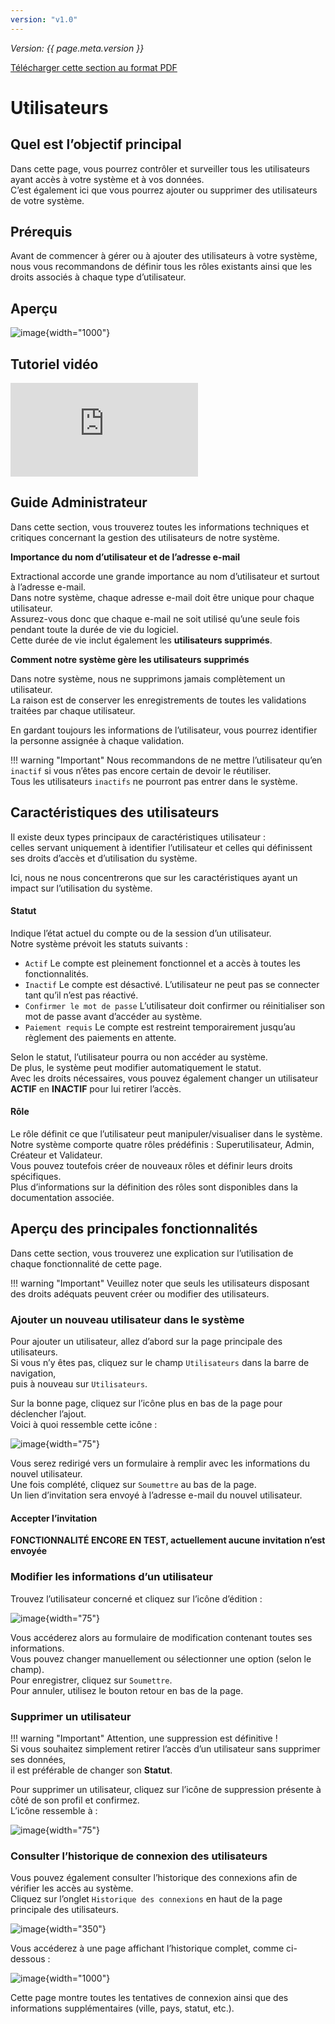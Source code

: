 ```yaml
---
version: "v1.0"
---
```


<span class="version-label">*Version: {{ page.meta.version }}*</span>

<div class="no-pdf">
  <a class="md-button print-button" href="../../pdfs/fr/System Overview-Users.pdf" target="_blank">
    Télécharger cette section au format PDF
  </a>
</div>

# Utilisateurs

## Quel est l’objectif principal

Dans cette page, vous pourrez contrôler et surveiller tous les
utilisateurs ayant accès à votre système et à vos données.  
C’est également ici que vous pourrez ajouter ou supprimer des utilisateurs
de votre système.

## Prérequis

Avant de commencer à gérer ou à ajouter des utilisateurs à votre système,
nous vous recommandons de définir tous les rôles existants ainsi que
les droits associés à chaque type d’utilisateur.

## Aperçu

![image](../img/Screenshots/Users/Users_overview.png){width="1000"}

<div class=no-pdf>

<h2>Tutoriel vidéo</h2>

<div class = "responsive-video">

<iframe src="https://www.youtube.com/embed/wantwfXFLYc?si=bkxPJGAFK2s_ZJZw" frameborder="0" allow="accelerometer; autoplay; clipboard-write; encrypted-media; gyroscope; picture-in-picture; web-share" referrerpolicy="strict-origin-when-cross-origin" allowfullscreen></iframe>

</div>

</div>

## Guide Administrateur

Dans cette section, vous trouverez toutes les informations techniques et critiques concernant la gestion des utilisateurs de notre système.

**Importance du nom d’utilisateur et de l’adresse e-mail**

Extractional accorde une grande importance au nom d’utilisateur et
surtout à l’adresse e-mail.  
Dans notre système, chaque adresse e-mail doit être unique pour chaque utilisateur.  
Assurez-vous donc que chaque e-mail ne soit utilisé qu’une seule fois
pendant toute la durée de vie du logiciel.  
Cette durée de vie inclut également les **utilisateurs supprimés**.

**Comment notre système gère les utilisateurs supprimés**

Dans notre système, nous ne supprimons jamais complètement un utilisateur.  
La raison est de conserver les enregistrements de toutes les validations traitées par chaque utilisateur.

En gardant toujours les informations de l’utilisateur, vous pourrez identifier
la personne assignée à chaque validation.

!!! warning "Important"
    Nous recommandons de ne mettre l’utilisateur qu’en `inactif` si vous n’êtes
    pas encore certain de devoir le réutiliser.  
    Tous les utilisateurs `inactifs` ne pourront pas entrer dans le système.

## Caractéristiques des utilisateurs

Il existe deux types principaux de caractéristiques utilisateur :  
celles servant uniquement à identifier l’utilisateur et celles qui définissent
ses droits d’accès et d’utilisation du système.

Ici, nous ne nous concentrerons que sur les caractéristiques
ayant un impact sur l’utilisation du système.

#### Statut 

Indique l’état actuel du compte ou de la session d’un utilisateur.  
Notre système prévoit les statuts suivants :

-   `Actif` Le compte est pleinement fonctionnel et a accès à toutes les fonctionnalités.
-   `Inactif` Le compte est désactivé. L’utilisateur ne peut pas se connecter tant qu’il n’est pas réactivé.
-   `Confirmer le mot de passe` L’utilisateur doit confirmer ou réinitialiser son mot de passe avant d’accéder au système.
-   `Paiement requis` Le compte est restreint temporairement jusqu’au règlement des paiements en attente.

Selon le statut, l’utilisateur pourra ou non accéder au système.  
De plus, le système peut modifier automatiquement le statut.  
Avec les droits nécessaires, vous pouvez également changer un utilisateur **ACTIF**
en **INACTIF** pour lui retirer l’accès.

#### Rôle

Le rôle définit ce que l’utilisateur peut manipuler/visualiser dans le système.  
Notre système comporte quatre rôles prédéfinis : Superutilisateur, Admin, Créateur et Validateur.  
Vous pouvez toutefois créer de nouveaux rôles et définir leurs droits spécifiques.  
Plus d’informations sur la définition des rôles sont disponibles dans la documentation associée.

## Aperçu des principales fonctionnalités

Dans cette section, vous trouverez une explication sur l’utilisation de chaque fonctionnalité de cette page.

!!! warning "Important"
    Veuillez noter que seuls les utilisateurs disposant des droits adéquats
    peuvent créer ou modifier des utilisateurs.

### Ajouter un nouveau utilisateur dans le système

Pour ajouter un utilisateur, allez d’abord sur la page principale des utilisateurs.  
Si vous n’y êtes pas, cliquez sur le champ `Utilisateurs` dans la barre de navigation,  
puis à nouveau sur `Utilisateurs`.

Sur la bonne page, cliquez sur l’icône plus en bas de la page pour déclencher l’ajout.  
Voici à quoi ressemble cette icône :

![image](../img/Screenshots/Users/Add_user_icon.png){width="75"}

Vous serez redirigé vers un formulaire à remplir avec les informations du nouvel utilisateur.  
Une fois complété, cliquez sur `Soumettre` au bas de la page.  
Un lien d’invitation sera envoyé à l’adresse e-mail du nouvel utilisateur.

#### Accepter l’invitation 

**FONCTIONNALITÉ ENCORE EN TEST, actuellement aucune invitation n’est envoyée**

### Modifier les informations d’un utilisateur

Trouvez l’utilisateur concerné et cliquez sur l’icône d’édition :

![image](../img/Screenshots/Users/Edit_icon.png){width="75"}

Vous accéderez alors au formulaire de modification contenant toutes ses informations.  
Vous pouvez changer manuellement ou sélectionner une option (selon le champ).  
Pour enregistrer, cliquez sur `Soumettre`.  
Pour annuler, utilisez le bouton retour en bas de la page.

### Supprimer un utilisateur

!!! warning "Important"
    Attention, une suppression est définitive !  
    Si vous souhaitez simplement retirer l’accès d’un utilisateur sans supprimer ses données,  
    il est préférable de changer son **Statut**.

Pour supprimer un utilisateur, cliquez sur l’icône de suppression présente à côté de son profil et confirmez.  
L’icône ressemble à :

![image](../img/Screenshots/Users/Edit_icon.png){width="75"}

### Consulter l’historique de connexion des utilisateurs

Vous pouvez également consulter l’historique des connexions afin de vérifier les accès au système.  
Cliquez sur l’onglet `Historique des connexions` en haut de la page principale des utilisateurs.  

![image](../img/Screenshots/Users/File_history_tab.png){width="350"}

Vous accéderez à une page affichant l’historique complet, comme ci-dessous :

![image](../img/Screenshots/Users/Login_history_overview.png){width="1000"}

Cette page montre toutes les tentatives de connexion ainsi que des informations supplémentaires
(ville, pays, statut, etc.).
